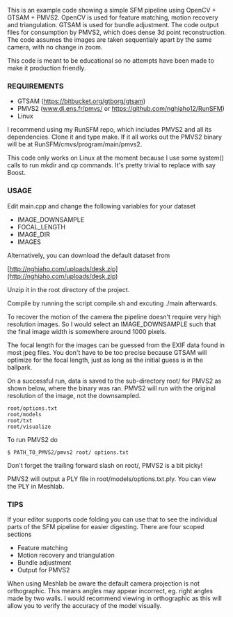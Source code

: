 This is an example code showing a simple SFM pipeline using OpenCV + GTSAM + PMVS2. OpenCV is used for feature matching, motion recovery and triangulation. GTSAM is used for bundle adjustment. The code output files for consumption by PMVS2, which does dense 3d point reconstruction. The code assumes the images are taken sequentialy apart by the same camera, with no change in zoom.

This code is meant to be educational so no attempts have been made to make it production friendly.

### REQUIREMENTS
- GTSAM (https://bitbucket.org/gtborg/gtsam)
- PMVS2 (www.di.ens.fr/pmvs/ or https://github.com/nghiaho12/RunSFM)
- Linux

I recommend using my RunSFM repo, which includes PMVS2 and all its dependencies. Clone it and type make. If it all works out the PMVS2 binary will be at RunSFM/cmvs/program/main/pmvs2.

This code only works on Linux at the moment because I use some system() calls to run mkdir and cp commands. It's pretty trivial to replace with say Boost.

### USAGE
Edit main.cpp and change the following variables for your dataset

- IMAGE_DOWNSAMPLE
- FOCAL_LENGTH
- IMAGE_DIR
- IMAGES

Alternatively, you can download the default dataset from

[http://nghiaho.com/uploads/desk.zip](http://nghiaho.com/uploads/desk.zip)

Unzip it in the root directory of the project.

Compile by running the script compile.sh and excuting ./main afterwards.

To recover the motion of the camera the pipeline doesn't require very high resolution images. So I would select an IMAGE_DOWNSAMPLE such that the final image width is somewhere around 1000 pixels.

The focal length for the images can be guessed from the EXIF data found in most jpeg files. You don't have to be too precise because GTSAM will optimize for the focal length, just as long as the initial guess is in the ballpark.

On a successful run, data is saved to the sub-directory root/ for PMVS2 as shown below, where the binary was ran. PMVS2 will run with the original resolution of the image, not the downsampled.

```
root/options.txt
root/models
root/txt
root/visualize
```

To run PMVS2 do
```
$ PATH_TO_PMVS2/pmvs2 root/ options.txt
```

Don't forget the trailing forward slash on root/, PMVS2 is a bit picky!

PMVS2 will output a PLY file in root/models/options.txt.ply. You can view the PLY in Meshlab.

### TIPS
If your editor supports code folding you can use that to see the individual parts of the SFM pipeline for easier digesting. There are four scoped sections

- Feature matching
- Motion recovery and triangulation
- Bundle adjustment
- Output for PMVS2

When using Meshlab be aware the default camera projection is not orthographic. This means angles may appear incorrect, eg. right angles made by two walls. I would recommend viewing in orthographic as this will allow you to verify the accuracy of the model visually.
